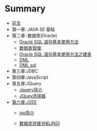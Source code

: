 # Summary

*   [前言](README.md)
*   第一章: JAVA SE 基础
*   第二章: 数据库(Oracle)
    * [Oracle SQL 语句基本使用方法](oracle/sql1.md)
    * [数据表管理](oracle/dbbase1.md)
    * [Oracle SQL 语句基本使用方法之建表](oracle/sql2.md)
    * [DML ](oracle/DML.md)
    * [DML sql](oracle/DML_sql.md)
*   第三章:JDBC
*   第四章:JavaScript
*   第五章:JQuery
    * [Jquery简介](c5/s1.md)
    * [JQuey选择器](c5/s2.md)
*   [第六章:J2EE](c6/s1.md)
    * [jsp简介](c6/s1.md)

    * [数据库连接池和JNDI](c6/s2.md)

      ​


